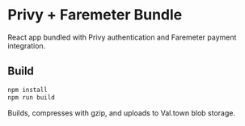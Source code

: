 # Privy + Faremeter Bundle

React app bundled with Privy authentication and Faremeter payment integration.

## Build

```bash
npm install
npm run build
```

Builds, compresses with gzip, and uploads to Val.town blob storage.
